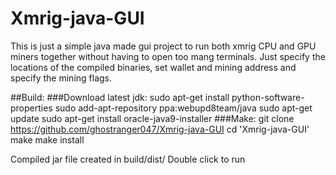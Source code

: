# Xmrig-java-GUI
This is just a simple  java made gui project to run both xmrig CPU and GPU 
miners together without having to open too mang terminals. Just specify the
locations of the compiled binaries, set wallet and mining address and specify 
the mining flags.

##Build:
###Download latest jdk:
sudo apt-get install python-software-properties
sudo add-apt-repository ppa:webupd8team/java
sudo apt-get update
sudo apt-get install oracle-java9-installer
###Make:
git clone https://github.com/ghostranger047/Xmrig-java-GUI
cd 'Xmrig-java-GUI'
make
make install

Compiled jar file created in build/dist/
Double click to run